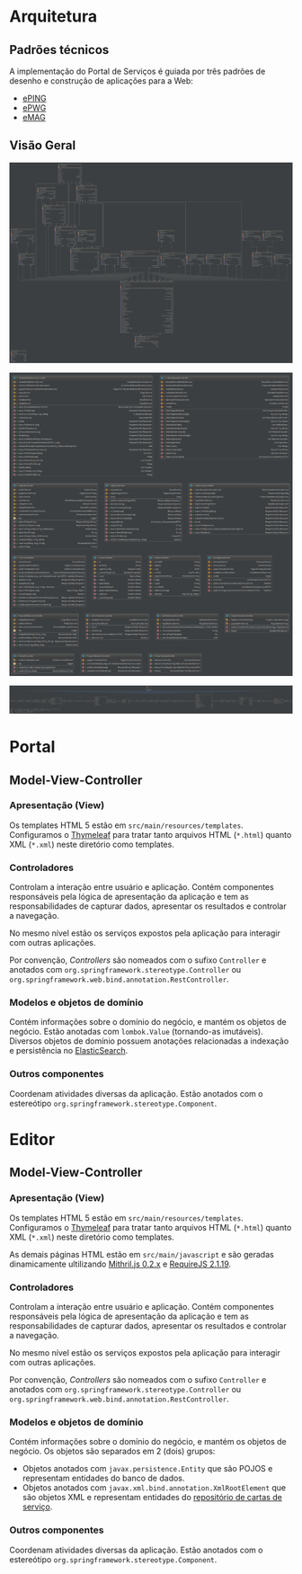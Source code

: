 # Arquitetura

## Padrões técnicos

A implementação do Portal de Serviços é guiada por três padrões de desenho e construção de aplicações para a Web:

* [ePING]
* [ePWG]
* [eMAG]

[ePING]:http://www.governoeletronico.gov.br/acoes-e-projetos/e-ping-padroes-de-interoperabilidade
[ePWG]:http://www.governoeletronico.gov.br/acoes-e-projetos/padroes-brasil-e-gov
[eMAG]:http://www.governoeletronico.gov.br/acoes-e-projetos/e-MAG

## Visão Geral

[![Visão geral da arquitetura - diagrama de classes - models](./servico-entities-os10.png)](./servico-entities-os10.png)

[![Visão geral da arquitetura - diagrama de classes - controllers](./servico-controllers-os10.png)](./servico-controllers-os10.png)

[![Visão geral da arquitetura - diagrama de classes - services](./servico-services-os10.png)](./servico-services-os10.png)

# Portal

## Model-View-Controller

### Apresentação (View)

Os templates HTML 5 estão em `src/main/resources/templates`. Configuramos o [Thymeleaf] para tratar tanto arquivos HTML (`*.html`) quanto XML (`*.xml`) neste diretório como templates.

### Controladores

Controlam a interação entre usuário e aplicação. Contém componentes responsáveis pela lógica de apresentação da aplicação e tem as responsabilidades de capturar dados, apresentar os resultados e controlar a navegação.

No mesmo nível estão os serviços expostos pela aplicação para interagir com outras aplicações.

Por convenção, _Controllers_ são nomeados com o sufixo `Controller` e anotados com `org.springframework.stereotype.Controller` ou `org.springframework.web.bind.annotation.RestController`.

### Modelos e objetos de domínio

Contém informações sobre o domínio do negócio, e mantém os objetos de negócio. Estão anotadas com `lombok.Value` (tornando-as imutáveis). Diversos objetos de domínio possuem anotações relacionadas a indexação e persistência no [ElasticSearch].

### Outros componentes

Coordenam atividades diversas da aplicação. Estão anotados com o estereótipo `org.springframework.stereotype.Component`.

[Thymeleaf]:http://www.thymeleaf.org
[ElasticSearch]:https://www.elastic.co/products/elasticsearch

# Editor

## Model-View-Controller

### Apresentação (View)

Os templates HTML 5 estão em `src/main/resources/templates`. Configuramos o [Thymeleaf] para tratar tanto arquivos HTML (`*.html`) quanto XML (`*.xml`) neste diretório como templates.

As demais páginas HTML estão em `src/main/javascript` e são geradas dinamicamente ultilizando [Mithril.js 0.2.x] e [RequireJS 2.1.19].

### Controladores

Controlam a interação entre usuário e aplicação. Contém componentes responsáveis pela lógica de apresentação da aplicação e tem as responsabilidades de capturar dados, apresentar os resultados e controlar a navegação.

No mesmo nível estão os serviços expostos pela aplicação para interagir com outras aplicações.

Por convenção, _Controllers_ são nomeados com o sufixo `Controller` e anotados com `org.springframework.stereotype.Controller` ou `org.springframework.web.bind.annotation.RestController`.

### Modelos e objetos de domínio

Contém informações sobre o domínio do negócio, e mantém os objetos de negócio. Os objetos são separados em 2 (dois) grupos:
  * Objetos anotados com `javax.persistence.Entity` que são POJOS e representam entidades do banco de dados.
  * Objetos anotados com `javax.xml.bind.annotation.XmlRootElement` que são objetos XML e representam entidades do [repositório de cartas de serviço].

### Outros componentes

Coordenam atividades diversas da aplicação. Estão anotados com o estereótipo `org.springframework.stereotype.Component`.

[Mithril.js 0.2.x]:http://mithril.js.org/
[RequireJS 2.1.19]:http://requirejs.org/
[repositório de cartas de serviço]:https://github.com/servicosgovbr/cartas-de-servico/tree/master/cartas-servico/v3/servicos

